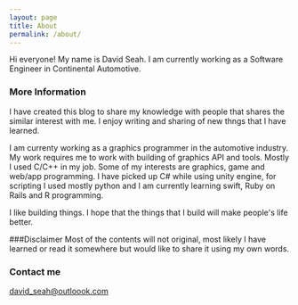 ```yaml
---
layout: page
title: About
permalink: /about/
---
```


Hi everyone! My name is David Seah. I am currently working as a Software Engineer in Continental Automotive. 

### More Information
I have created this blog to share my knowledge with people that shares the similar interest with me. I enjoy writing and sharing of new thngs that I have learned. 

I am currenty working as a graphics programmer in the automotive industry. My work requires me to work with building of graphics API and tools. Mostly I used C/C++ in my job. Some of my interests are graphics, game and web/app programming. I have picked up C# while using unity engine, for scripting I used mostly python and I am currently learning swift, Ruby on Rails and R programming. 

I like building things. I hope that the things that I build will make people's life better. 

###Disclaimer
Most of the contents will not original, most likely I have learned or read it somewhere but would like to share it using my own words. 

### Contact me
[david_seah@outloook.com](mailto:david_seah@outlook.com)
